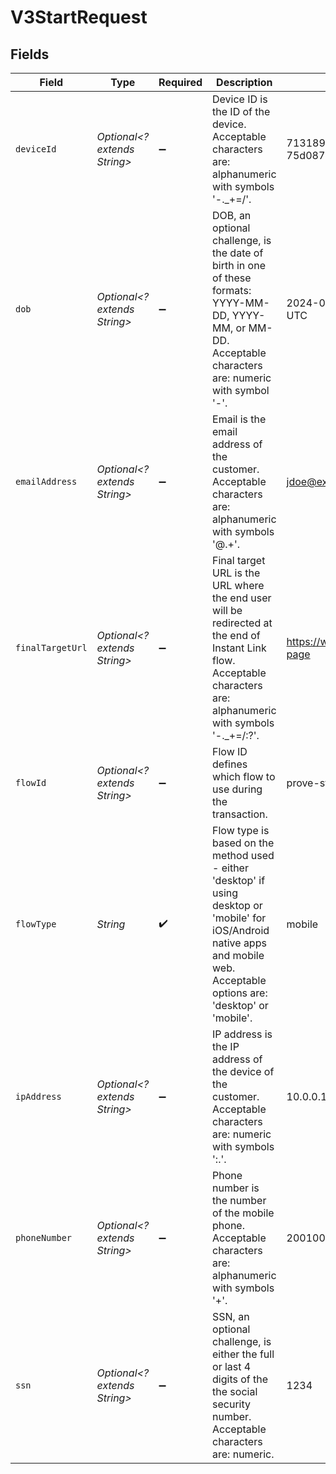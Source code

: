 # V3StartRequest


## Fields

| Field                                                                                                                                                                            | Type                                                                                                                                                                             | Required                                                                                                                                                                         | Description                                                                                                                                                                      | Example                                                                                                                                                                          |
| -------------------------------------------------------------------------------------------------------------------------------------------------------------------------------- | -------------------------------------------------------------------------------------------------------------------------------------------------------------------------------- | -------------------------------------------------------------------------------------------------------------------------------------------------------------------------------- | -------------------------------------------------------------------------------------------------------------------------------------------------------------------------------- | -------------------------------------------------------------------------------------------------------------------------------------------------------------------------------- |
| `deviceId`                                                                                                                                                                       | *Optional<? extends String>*                                                                                                                                                     | :heavy_minus_sign:                                                                                                                                                               | Device ID is the ID of the device. Acceptable characters are: alphanumeric with symbols '-._+=/'.                                                                                | 713189b8-5555-4b08-83ba-75d08780aebd                                                                                                                                             |
| `dob`                                                                                                                                                                            | *Optional<? extends String>*                                                                                                                                                     | :heavy_minus_sign:                                                                                                                                                               | DOB, an optional challenge, is the date of birth in one of these formats: YYYY-MM-DD, YYYY-MM, or MM-DD. Acceptable characters are: numeric with symbol '-'.                     | 2024-05-02 00:00:00 +0000 UTC                                                                                                                                                    |
| `emailAddress`                                                                                                                                                                   | *Optional<? extends String>*                                                                                                                                                     | :heavy_minus_sign:                                                                                                                                                               | Email is the email address of the customer. Acceptable characters are: alphanumeric with symbols '@.+'.                                                                          | jdoe@example.com                                                                                                                                                                 |
| `finalTargetUrl`                                                                                                                                                                 | *Optional<? extends String>*                                                                                                                                                     | :heavy_minus_sign:                                                                                                                                                               | Final target URL is the URL where the end user will be redirected at the end of Instant Link flow. Acceptable characters are: alphanumeric with symbols '-._+=/:?'.              | https://www.example.com/landing-page                                                                                                                                             |
| `flowId`                                                                                                                                                                         | *Optional<? extends String>*                                                                                                                                                     | :heavy_minus_sign:                                                                                                                                                               | Flow ID defines which flow to use during the transaction.                                                                                                                        | prove-standard-prefill-i1                                                                                                                                                        |
| `flowType`                                                                                                                                                                       | *String*                                                                                                                                                                         | :heavy_check_mark:                                                                                                                                                               | Flow type is based on the method used - either 'desktop' if using desktop or 'mobile' for iOS/Android native apps and mobile web. Acceptable options are: 'desktop' or 'mobile'. | mobile                                                                                                                                                                           |
| `ipAddress`                                                                                                                                                                      | *Optional<? extends String>*                                                                                                                                                     | :heavy_minus_sign:                                                                                                                                                               | IP address is the IP address of the device of the customer. Acceptable characters are: numeric with symbols ':.'.                                                                | 10.0.0.1                                                                                                                                                                         |
| `phoneNumber`                                                                                                                                                                    | *Optional<? extends String>*                                                                                                                                                     | :heavy_minus_sign:                                                                                                                                                               | Phone number is the number of the mobile phone. Acceptable characters are: alphanumeric with symbols '+'.                                                                        | 2001001686                                                                                                                                                                       |
| `ssn`                                                                                                                                                                            | *Optional<? extends String>*                                                                                                                                                     | :heavy_minus_sign:                                                                                                                                                               | SSN, an optional challenge, is either the full or last 4 digits of the the social security number. Acceptable characters are: numeric.                                           | 1234                                                                                                                                                                             |